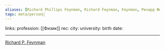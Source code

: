 ```yaml
---
aliases: [Richard Phillips Feynman, Richard Feynman, Feynman, Ричард Фейнман]
tags: meta/person👤
---
```

links:
profession: [[Физик]]
rec:
city: 
university: 
birth date: 

---

[Richard P. Feynman](https://www.goodreads.com/author/show/1429989.Richard_P_Feynman?from_search=true&from_srp=true)